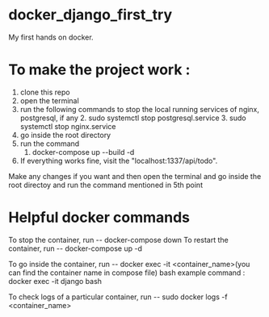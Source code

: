 # docker_django_first_try
My first hands on docker.

# To make the project work : 
1. clone this repo
2. open the terminal
3. run the following commands to stop the local running services of nginx, postgresql, if any
   2. sudo systemctl stop postgresql.service
   3. sudo systemctl stop nginx.service
4. go inside the root directory
5. run the command 
   1. docker-compose up --build -d
6. If everything works fine, visit the "localhost:1337/api/todo".

Make any changes if you want and then open the terminal and go inside the root directoy and run the command mentioned in 5th point

# Helpful docker commands
To stop the container, run -- docker-compose down 
To restart the container, run -- docker-compose up -d

To go inside the container, run -- docker exec -it <container_name>(you can find the container name in compose file) bash
example command : docker exec -it django bash

To check logs of a particular container, run -- sudo docker logs -f <container_name>